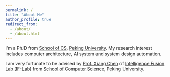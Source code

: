 ```yaml
---
permalink: /
title: "About Me"
author_profile: true
redirect_from: 
  - /about/
  - /about.html
---
```


I'm a Ph.D from [School of CS](https://cs.pku.edu.cn/), [Peking University](https://www.pku.edu.cn/). My research interest includes computer architecture, AI system and system design automation.

I am very fortunate to be advised by [Prof. Xiang Chen](https://cs.pku.edu.cn/info/1092/2864.htm) of [Intelligence Fusion Lab (IF-Lab)](https://if-lab-pku.github.io/) from [School of Computer Science](https://cs.pku.edu.cn/), Peking University.
